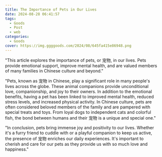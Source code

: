 ```yaml
---
title: The Importance of Pets in Our Lives
date: 2024-08-28 06:41:57
tags:
  - Goods
  - Post
  - web
categories:
  - Goods
cover: https://img.ggggoods.com/2024/08/645fa415e86948.png
---
```


"This article explores the importance of pets, or 宠物, in our lives. Pets provide emotional support, improve mental health, and are valued members of many families in Chinese culture and beyond."

"Pets, known as 宠物 in Chinese, play a significant role in many people's lives across the globe. These animal companions provide unconditional love, companionship, and joy to their owners. In addition to the emotional benefits, having a pet has been linked to improved mental health, reduced stress levels, and increased physical activity. In Chinese culture, pets are often considered beloved members of the family and are pampered with special treats and toys. From loyal dogs to independent cats and colorful fish, the bond between humans and their 宠物 is a unique and special one."

"In conclusion, pets bring immense joy and positivity to our lives. Whether it's a furry friend to cuddle with or a playful companion to keep us active, the presence of 宠物 enriches our daily experiences. It's important to cherish and care for our pets as they provide us with so much love and happiness."
